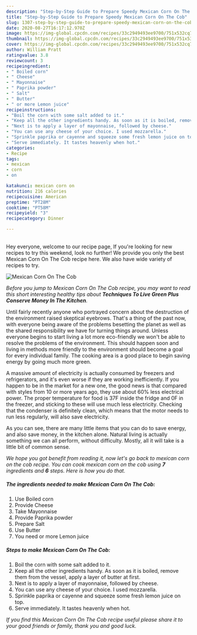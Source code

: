 ```yaml
---
description: "Step-by-Step Guide to Prepare Speedy Mexican Corn On The Cob"
title: "Step-by-Step Guide to Prepare Speedy Mexican Corn On The Cob"
slug: 1307-step-by-step-guide-to-prepare-speedy-mexican-corn-on-the-cob
date: 2020-08-27T16:17:12.970Z
image: https://img-global.cpcdn.com/recipes/33c2949493ee9700/751x532cq70/mexican-corn-on-the-cob-recipe-main-photo.jpg
thumbnail: https://img-global.cpcdn.com/recipes/33c2949493ee9700/751x532cq70/mexican-corn-on-the-cob-recipe-main-photo.jpg
cover: https://img-global.cpcdn.com/recipes/33c2949493ee9700/751x532cq70/mexican-corn-on-the-cob-recipe-main-photo.jpg
author: William Pratt
ratingvalue: 3.8
reviewcount: 3
recipeingredient:
- " Boiled corn"
- " Cheese"
- " Mayonnaise"
- " Paprika powder"
- " Salt"
- " Butter"
- " or more Lemon juice"
recipeinstructions:
- "Boil the corn with some salt added to it."
- "Keep all the other ingredients handy. As soon as it is boiled, remove them from the vessel, apply a layer of butter at first."
- "Next is to apply a layer of mayonnaise, followed by cheese."
- "You can use any cheese of your choice. I used mozzarella."
- "Sprinkle paprika or cayenne and squeeze some fresh lemon juice on top."
- "Serve immediately. It tastes heavenly when hot."
categories:
- Recipe
tags:
- mexican
- corn
- on

katakunci: mexican corn on 
nutrition: 216 calories
recipecuisine: American
preptime: "PT28M"
cooktime: "PT58M"
recipeyield: "3"
recipecategory: Dinner

---
```

<br>
Hey everyone, welcome to our recipe page, If you're looking for new recipes to try this weekend, look no further! We provide you only the best Mexican Corn On The Cob recipe here. We also have wide variety of recipes to try.
<br>


![Mexican Corn On The Cob](https://img-global.cpcdn.com/recipes/33c2949493ee9700/751x532cq70/mexican-corn-on-the-cob-recipe-main-photo.jpg)

<i>Before you jump to Mexican Corn On The Cob recipe, you may want to read this short interesting healthy tips about 
<strong>Techniques To Live Green Plus Conserve Money In The Kitchen</strong>.</i>
</br>

Until fairly recently anyone who portrayed concern about the destruction of the environment raised skeptical eyebrows. That's a thing of the past now, with everyone being aware of the problems besetting the planet as well as the shared responsibility we have for turning things around. Unless everyone begins to start living a lot more eco-friendly we won't be able to resolve the problems of the environment. This should happen soon and living in methods more friendly to the environment should become a goal for every individual family. The cooking area is a good place to begin saving energy by going much more green.

A massive amount of electricity is actually consumed by freezers and refrigerators, and it's even worse if they are working inefficiently. If you happen to be in the market for a new one, the good news is that compared with styles from 10 or more years ago, they use about 60% less electrical power. The proper temperature for food is 37F inside the fridge and 0F in the freezer, and sticking to these will use much less electricity. Checking that the condenser is definitely clean, which means that the motor needs to run less regularly, will also save electricity.

As you can see, there are many little items that you can do to save energy, and also save money, in the kitchen alone. Natural living is actually something we can all perform, without difficulty. Mostly, all it will take is a little bit of common sense.


<i>We hope you got benefit from reading it, now let's go back to mexican corn on the cob recipe. You can cook mexican corn on the cob using <strong>7</strong> ingredients and <strong>6</strong> steps. Here is how you do that.
</i>

##### The ingredients needed to make Mexican Corn On The Cob:

1. Use  Boiled corn
1. Provide  Cheese
1. Take  Mayonnaise
1. Provide  Paprika powder
1. Prepare  Salt
1. Use  Butter
1. You need  or more Lemon juice


##### Steps to make Mexican Corn On The Cob:

1. Boil the corn with some salt added to it.
1. Keep all the other ingredients handy. As soon as it is boiled, remove them from the vessel, apply a layer of butter at first.
1. Next is to apply a layer of mayonnaise, followed by cheese.
1. You can use any cheese of your choice. I used mozzarella.
1. Sprinkle paprika or cayenne and squeeze some fresh lemon juice on top.
1. Serve immediately. It tastes heavenly when hot.


<i>If you find this Mexican Corn On The Cob recipe useful please share it to your good friends or family, thank you and good luck.</i>

